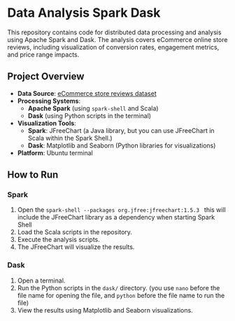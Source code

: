 # Data Analysis Spark Dask
This repository contains code for distributed data processing and analysis using Apache Spark and Dask. The analysis covers eCommerce online store reviews, including visualization of conversion rates, engagement metrics, and price range impacts.


## Project Overview

- **Data Source**: [eCommerce store reviews dataset]([https://example.com/path-to-dataset](https://www.kaggle.com/datasets/mkechinov/ecommerce-behavior-data-from-multi-category-store)) 
- **Processing Systems**: 
  - **Apache Spark** (using `spark-shell` and Scala)
  - **Dask** (using Python scripts in the terminal)
- **Visualization Tools**:
  - **Spark**: JFreeChart (a Java library, but you can use JFreeChart in Scala within the Spark Shell.)
  - **Dask**: Matplotlib and Seaborn (Python libraries for visualizations)
- **Platform**: Ubuntu terminal


## How to Run

### Spark
1. Open the `spark-shell --packages org.jfree:jfreechart:1.5.3 ` this will include the JFreeChart library as a dependency when starting Spark Shell
2. Load the Scala scripts in the repository.
3. Execute the analysis scripts.
4. The JFreeChart will visualize the results.

### Dask
1. Open a terminal.
2. Run the Python scripts in the `dask/` directory. (you use `nano` before the file name for opening the file, and `python` before the file name to run the file)
3. View the results using Matplotlib and Seaborn visualizations.




